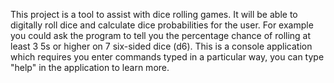 This project is a tool to assist with dice rolling games. It will be able to digitally roll dice and calculate dice probabilities for the user. 
For example you could ask the program to tell you the percentage chance of rolling at least 3 5s or higher on 7 six-sided dice (d6). 
This is a console application which requires you enter commands typed in a particular way, you can type "help" in the application to learn more.

